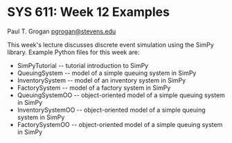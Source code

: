 # SYS 611: Week 12 Examples

Paul T. Grogan <pgrogan@stevens.edu>

This week's lecture discusses discrete event simulation using the SimPy library. Example Python files for this week are:
 * SimPyTutorial -- tutorial introduction to SimPy
 * QueuingSystem -- model of a simple queuing system in SimPy
 * InventorySystem -- model of an inventory system in SimPy
 * FactorySystem -- model of a factory system in SimPy
 * QueuingSystemOO -- object-oriented model of a simple queuing system in SimPy
 * InventorySystemOO -- object-oriented model of a simple queuing system in SimPy
 * FactorySystemOO -- object-oriented model of a simple queuing system in SimPy
